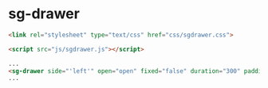 # sg-drawer
```html
<link rel="stylesheet" type="text/css" href="css/sgdrawer.css">
```

```html
<script src="js/sgdrawer.js"></script>
```

```html
...
<sg-drawer side="'left'" open="open" fixed="false" duration="300" padding="250" template-url="modules/app/views/sg-sample-drawer-menu.html"></sg-drawer>
...
```
